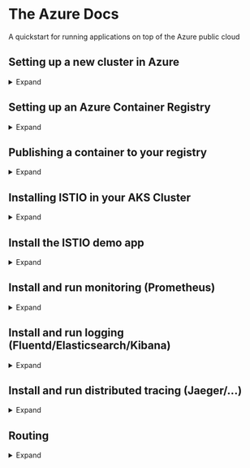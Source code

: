 # The Azure Docs
A quickstart for running applications on top of the Azure public cloud

## Setting up a new cluster in Azure
<details><summary>Expand</summary>
  <p>
0. Define your variables (in ~/.bashrc?)

```
AKS_RESOURCE_GROUP=myResourceGroup
AKS_CLUSTER_NAME=myAKSCluster
ACR_NAME=sudeshContainerRegistry
```

1. Create a resource group

`az group create --name myResourceGroup --location "West Europe"`

2. Create an AKS cluster (preferrably mod 3 nodecount for quorum, check MS docs for getting the kubernetes versions available)

```
az aks create --resource-group myResourceGroup --name myAKSCluster --node-count 2 --kubernetes-version 1.10.9 --generate-ssh-keys

3. get and configure credentials for kubectl
az aks get-credentials --resource-group myResourceGroup --name myAKSCluster
```
</p>
</details>

## Setting up an Azure Container Registry
<details><summary>Expand</summary>
  <p>
1. Create an **Azure Container Registry (acr)** (name should be unique)

`az acr create --resource-group myResourceGroup --name $ACR_NAME --sku Basic`

2. Register the kubernetes cluster against your container registry

```
CLIENT_ID=$(az aks show --resource-group $AKS_RESOURCE_GROUP --name $AKS_CLUSTER_NAME --query "servicePrincipalProfile.clientId" --output tsv)
ACR_ID=$(az acr show --name $ACR_NAME --resource-group $ACR_RESOURCE_GROUP --query "id" --output tsv)

az role assignment create --assignee $CLIENT_ID --role Reader --scope $ACR_ID
```

3. Publish Container in your container registry

[Azure Docs](https://docs.microsoft.com/en-us/azure/container-registry/container-registry-auth-aks)

To be able to publish containers to the registry from your machine, run the following code
```
AKS_RESOURCE_GROUP=myResourceGroup
AKS_CLUSTER_NAME=myAKSCluster
ACR_RESOURCE_GROUP=myResourceGroup
ACR_NAME=sudeshContainerRegistry
```

4. Get the id of the service principal configured for AKS

```
CLIENT_ID=$(az aks show --resource-group $AKS_RESOURCE_GROUP --name $AKS_CLUSTER_NAME --query "servicePrincipalProfile.clientId" --output tsv)
```

5. Get the ACR registry resource id
`ACR_ID=$(az acr show --name $ACR_NAME --resource-group $ACR_RESOURCE_GROUP --query "id" --output tsv)`

6. Now authenticate the AKS cluster against the container registry
`az role assignment create --assignee $CLIENT_ID --role Reader --scope $ACR_ID`

</p></details>

## Publishing a container to your registry
<details><summary>Expand</summary>
<p>

1. Login to your registry

`az acr login --name sudeshcontainerregistry`

2. Push your image

`docker push sudeshcontainerregistry.azurecr.io/prometheus-hello:v1`

3. Deploy your image

`kubectl apply -f kubes/prometheus.yml`

[kubes/prometheus.yml](kubes/prometheus.yml)

4. Check it

```bash
kubectl get deployments
kubectl get pods
kubectl get services
```
</p>
</details>

## Installing ISTIO in your AKS Cluster
<details><summary>Expand</summary>
<p>
1. Install ISTIO
First download istio on your laptop and add it to your PATH \
[Istio Docs](https://istio.io/docs/setup/kubernetes/download-release/)

Then install using [helm and tiller](https://istio.io/docs/setup/kubernetes/helm-install/) by running the following commands

```
cd ~/git/istio
kubectl apply -f install/kubernetes/helm/helm-service-account.yaml
helm init --service-account tiller
helm install install/kubernetes/helm/istio --name istio --namespace istio-system
```
</p>
</details>

## Install the ISTIO demo app
<details><summary>Expand</summary>
  <p>

[istio bookinfo application](https://istio.io/docs/examples/bookinfo/)

1. Enable automatic sidecar injection in the **default** namespace

`kubectl label namespace default istio-injection=enabled`

2. Deploy the services

`kubectl apply -f samples/bookinfo/platform/kube/bookinfo.yaml`

3. Enable access to the services by creating a gateway

`kubectl apply -f samples/bookinfo/networking/bookinfo-gateway.yaml`

4. Confirm that services and gateway are running

```
kubectl get services
kubectl get gateway
```
</p>
</details>

## Install and run monitoring (Prometheus)
<details><summary>Expand</summary>
  <p>

[istio-metric-and-logs](https://istio.io/docs/tasks/telemetry/metrics-logs/)

1. Enable metric collection

`kubectl apply -f new_telemetry.yml`
[new_telemetry.yml](kubes/new_telemetry.yml)

2. Open dashboard (prometheus)

`kubectl -n istio-system port-forward $(kubectl -n istio-system get pod -l app=prometheus -o jsonpath='{.items[0].metadata.name}') 9090:9090 &`

Now you can find your metrics at http://localhost:9090
</p></details>

## Install and run logging (Fluentd/Elasticsearch/Kibana)
<details><summary>Expand</summary>
  <p>
</p></details>

## Install and run distributed tracing (Jaeger/...)
<details><summary>Expand</summary>

[istio-distributed-tracing](https://istio.io/docs/tasks/telemetry/distributed-tracing/)

1. Install tracing config for demo
`kubectl apply -f install/kubernetes/istio-demo.yaml`

2. start jaeger proxy
`kubectl port-forward -n istio-system $(kubectl get pod -n istio-system -l app=jaeger -o jsonpath='{.items[0].metadata.name}') 16686:16686 &`

You should now be able to access the jaeger dashboard at http://localhost:16686
</p>
</details>

## Routing
<details><summary>Expand</summary>
<p>ToDo


</p>
</details>
